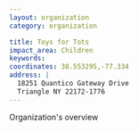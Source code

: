 ```yaml
---
layout: organization
category: organization

title: Toys for Tots
impact_area: Children
keywords: 
coordinates: 38.553295,-77.334
address: |
  18251 Quantico Gateway Drive
  Triangle NY 22172-1776
---
```

Organization's overview
